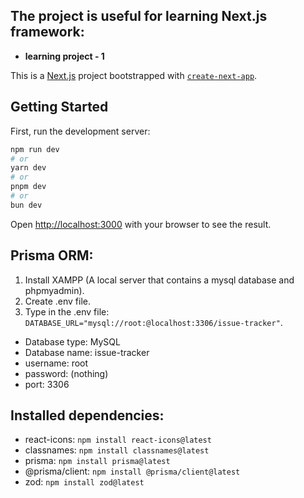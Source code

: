 ## The project is useful for learning Next.js framework:

- **learning project - 1**

This is a [Next.js](https://nextjs.org) project bootstrapped with [`create-next-app`](https://nextjs.org/docs/app/api-reference/cli/create-next-app).

## Getting Started

First, run the development server:

```bash
npm run dev
# or
yarn dev
# or
pnpm dev
# or
bun dev
```

Open [http://localhost:3000](http://localhost:3000) with your browser to see the result.

## Prisma ORM:

1. Install XAMPP (A local server that contains a mysql database and phpmyadmin).
2. Create .env file.
3. Type in the .env file: `DATABASE_URL="mysql://root:@localhost:3306/issue-tracker"`.

- Database type: MySQL
- Database name: issue-tracker
- username: root
- password: (nothing)
- port: 3306

## Installed dependencies:

- react-icons: `npm install react-icons@latest`
- classnames: `npm install classnames@latest`
- prisma: `npm install prisma@latest`
- @prisma/client: `npm install @prisma/client@latest`
- zod: `npm install zod@latest`
